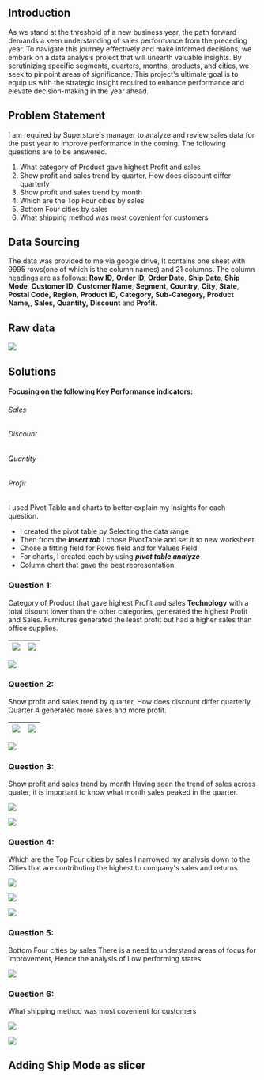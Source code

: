 ## Introduction
As we stand at the threshold of a new business year, the path forward demands a keen understanding of sales performance from the preceding year. To navigate this journey effectively and make informed decisions, we embark on a data analysis project that will unearth valuable insights. By scrutinizing specific segments, quarters, months, products, and cities, we seek to pinpoint areas of significance. This project's ultimate goal is to equip us with the strategic insight required to enhance performance and elevate decision-making in the year ahead.
## Problem Statement
I am required by Superstore's manager to analyze and review sales data for the past year to improve 
performance in the coming. The following questions are to be answered.

 1. What category of Product gave highest Profit and sales
 2. Show profit and sales trend by quarter, How does discount differ quarterly
 3. Show profit and sales trend by month
 4. Which are the Top Four cities by sales
 5. Bottom Four cities by sales
 6. What shipping method was most covenient for customers

## Data Sourcing
The data was provided to me via google drive, It contains one sheet with 9995 rows(one of which is the column names) and 21 columns. The column headings are as follows: **Row ID,** **Order ID,** **Order Date**, **Ship Date**, **Ship Mode**, **Customer ID**, **Customer Name**, **Segment**, **Country**, **City**, **State**, **Postal Code,** **Region,** **Product ID,** **Category,** **Sub-Category,** **Product Name,**, **Sales,** **Quantity,** **Discount** and **Profit**.
## Raw data
![](https://github.com/AnietieJohnson/Analysis-on-Superstore-sales-data/blob/main/superstore%20Raw%20data.png)
## Solutions
#### Focusing on the following Key Performance indicators:
###### Sales
###### Discount
###### Quantity
###### Profit

I used Pivot Table and charts to better explain my insights for each  question.
- I created the pivot table by Selecting the data range
- Then from the **_Insert tab_** I chose PivotTable and set it to new worksheet.
- Chose a fitting field for Rows field and for Values Field
- For charts, I created each by using **_pivot table analyze_**
- Column chart that gave the best representation.
### Question 1:
Category of Product that gave highest Profit and sales
**Technology** with a total disount lower than the other categories, generated the highest Profit and Sales. Furnitures generated the least profit but had a higher sales than office supplies.

![](https://github.com/AnietieJohnson/Analysis-on-Superstore-sales-data/blob/main/Total%20Profit%20and%20sales%20by%20Category%20A.png)     |    ![](https://github.com/AnietieJohnson/Analysis-on-Superstore-sales-data/blob/main/Total%20Profit%20and%20sales%20by%20category%20B.png)
:-------------------------------------------------------------:|:------------------------------------------------------------:
![](https://github.com/AnietieJohnson/Analysis-on-Superstore-sales-data/blob/main/Profit%20and%20Sales%20by%20category%20visuals.png)

### Question 2:
Show profit and sales trend by quarter, How does discount differ quarterly, Quarter 4 generated more sales and more profit.

![](https://github.com/AnietieJohnson/Analysis-on-Superstore-sales-data/blob/main/Varying%20trend%20of%20KPI%20by%20Quarter%20A.png)     |    ![](https://github.com/AnietieJohnson/Analysis-on-Superstore-sales-data/blob/main/Vary%20Trend%20of%20Kpi%20per%20quarter%20B.png)
:--------------------------------------------------------------------:|:--------------------------------------------------------:
![](https://github.com/AnietieJohnson/Analysis-on-Superstore-sales-data/blob/main/Kpi%20trend%20by%20quarter%20visuals.png)

### Question 3:
Show profit and sales trend by month
Having seen the trend of sales across quater, it is important to know what month sales peaked in the quarter.

![](https://github.com/AnietieJohnson/Analysis-on-Superstore-sales-data/blob/main/Sum%20of%20sales%20and%20profit%20by%20Month.png)

![](https://github.com/AnietieJohnson/Analysis-on-Superstore-sales-data/blob/main/Trend%20of%20sales%20and%20profit%20per%20month.png)

### Question 4:
Which are the Top Four cities by sales
I narrowed my analysis down to the Cities that are contributing the highest to company's sales and returns

![](https://github.com/AnietieJohnson/Analysis-on-Superstore-sales-data/blob/main/Top%20performing%20cities%20by%20sales%20and%20profit.png)

![](https://github.com/AnietieJohnson/Analysis-on-Superstore-sales-data/blob/main/Bottm%20Four%20Cities.png)

![](https://github.com/AnietieJohnson/Analysis-on-Superstore-sales-data/blob/main/Top%20Four%20cities%20visuals.png)

### Question 5:
Bottom Four cities by sales
There is a need to understand areas of focus for improvement, Hence the analysis of Low performing states

![](https://github.com/AnietieJohnson/Analysis-on-Superstore-sales-data/blob/main/Bottom%20Performing%20cities%20by%20sales%20and%20profit.png)

### Question 6:
What shipping method was most covenient for customers

![](https://github.com/AnietieJohnson/Analysis-on-Superstore-sales-data/blob/main/customer's%20preferred%20mode%20of%20shipping.png)

![](https://github.com/AnietieJohnson/Analysis-on-Superstore-sales-data/blob/main/Shipment%20mode.png)

## Adding Ship Mode as slicer
![]()
